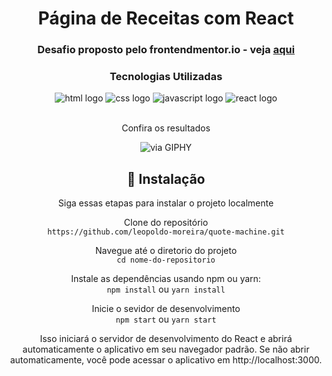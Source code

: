 <div align="center" styles="text-align:center">
  <h1>Página de Receitas com React</h1>
  <h3>Desafio proposto pelo frontendmentor.io - veja <a href="https://www.frontendmentor.io/solutions/responsive-recipe-page-with-react-and-markdown-principles-H820bM9ZQR">aqui</a></h3>
  
  ### Tecnologias Utilizadas
  <div styles="display:flex;flex-direction:row">
    <img alt="html logo" src="https://img.shields.io/badge/HTML-239120?logo=html5&logoColor=white&style=for-the-badge"/>
    <img alt="css logo" src="https://img.shields.io/badge/CSS-239120?logo=css3&logoColor=white&style=for-the-badge"/>
    <img alt="javascript logo" src="https://img.shields.io/badge/JavaScript-F7DF1E?logo=javascript&logoColor=black&style=for-the-badge"/>
    <img alt="react logo" src="https://img.shields.io/badge/React-20232A?logo=react&logoColor=61DAFB&style=for-the-badge"/>
  </div>

  <br>
  <p>Confira os resultados</p>  

  ![via GIPHY](https://media.giphy.com/media/v1.Y2lkPTc5MGI3NjExbTh5N2FzNTBhOG8xY21xMWdxcGZsdGNxc24xejFsOGVoY2UzZDZ1eCZlcD12MV9pbnRlcm5hbF9naWZfYnlfaWQmY3Q9Zw/MhaUESTnMgFY3RCXeE/giphy.gif)  
 
<h2>🚀 Instalação </h2>
<p>Siga essas etapas para instalar o projeto localmente</p>

Clone do repositório
<br>
   `https://github.com/leopoldo-moreira/quote-machine.git`
<br>

Navegue até o diretorio do projeto  
  `cd nome-do-repositorio`
  
Instale as dependências usando npm ou yarn:
<br>
   `npm install`
   ou
   `yarn install` 

Inicie o sevidor de desenvolvimento
<br>
   `npm start`
  ou
   `yarn start`
<br>

<p>Isso iniciará o servidor de desenvolvimento do React e abrirá automaticamente o aplicativo em seu navegador padrão. Se não abrir automaticamente, você pode acessar o aplicativo em http://localhost:3000.</p>  

</div>
